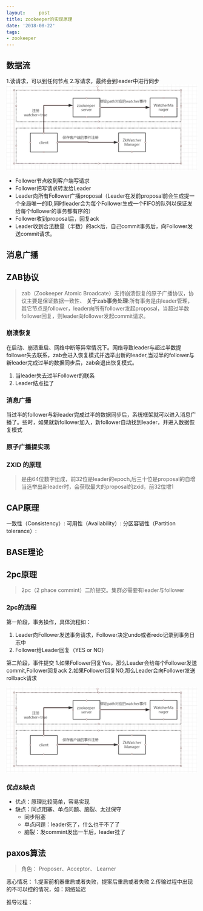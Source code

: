 ```yaml
---
layout:     post
title: zookeeper的实现原理
date: '2018-08-22'
tags:
- zookeeper
---
```

##  数据流
1.读请求，可以到任何节点
2.写请求，最终会到leader中进行同步
![IMAGE](/images/q/IMAGE) 

- Follower节点收到客户端写请求
- Follower把写请求转发给Leader
- Leader向所有Follower广播proposal（Leader在发前proposal前会生成提一个全局唯一的ID,同时leader会为每个Follower生成一个FIFO的队列以保证发给每个follower的事务都有序的）
- Follower收到proposal后，回复ack
- Leader收到合法数量（半数）的ack后，自己commit事务后，向Follower发送commit请求。

## 消息广播


## ZAB协议
> zab（Zookeeper Atomic Broadcate）支持崩溃恢复的原子广播协议，协议主要是保证数据一致性、
**关于zab事务处理**:所有事务是由leader管理，其它节点是follower，leader向所有follower发起proposal，当超过半数follower回复，则leader向follower发起commit请求。

### 崩溃恢复
在启动、崩溃重启、网络中断等异常情况下。网络导致leader与超过半数提follower失去联系，zab会进入恢复模式并选举出新的leader,当过半的follower与新leader完成过半的数据同步后，zab会退出恢复模式。
1. 当leader失去过半Follower的联系
2. Leader结点挂了


### 消息广播
当过半的follower与新leader完成过半的数据同步后，系统框架就可以进入消息广播了。些时，如果就新follower加入，新follower自动找到leader，并进入数据恢复模式

### 原子广播提实现

### ZXID 的原理
> 是由64位数字组成，前32位是leader的epoch,后三十位是proposal的自增
> 当选举出新leader时，会获取最大的proposal的zxid，前32位增1


## CAP原理
一致性（Consistency）:
可用性（Availability）:
分区容错性（Partition tolerance）:

## BASE理论

## 2pc原理
>2pc（2 phace commint）二阶提交。集群必需要有leader与follower

### 2pc的流程
第一阶段，事务操作，具体流程如：

1. Leader向Follower发送事务请求，Follower决定undo或者redo记录到事务日志中
2. Follower给Leader回复（YES or NO）


第二阶段，事件提交
1.如果Follower回复Yes，那么Leader会给每个Follower发送commit,Follower回复ack
2.如果Follower回复NO,那么Leader会向Follower发送rollback请求

![IMAGE](/images/q/IMAGE)
### 优点&缺点
- 优点：原理比较简单，容易实现
- 缺点：同点阻塞、单点问题、脑裂、太过保守
  - 同步阻塞
  - 单点问题：leader死了，什么也干不了了
  - 脑裂：发commint发出一半后，leader挂了


## paxos算法
> 角色：  Proposer、Acceptor、 Learner

恶心情况：
  1.提案前机器重启或者失败，提案后重启或者失败
  2.传输过程中出现的不可以控的情况，如：网络延迟


推导过程：











